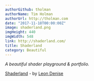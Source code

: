 ```yaml
---
authorGithub: tholman
authorName: Tim Holman
authorUrl: http://tholman.com
date: "2017-11-18T00:00:00Z"
image: shaderland.png
imgHeight: 440
imgWidth: 548
link: http://shaderland.com/
title: Shaderland
category: Beautiful
---
```


_A beautiful shader playground & portfolio._

[Shaderland](http://shaderland.com/) - by [Leon Denise](http://shaderland.com/)
